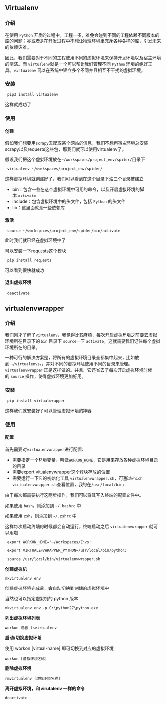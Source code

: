 ## Virtualenv

### 介绍

在使用 `Python` 开发的过程中，工程一多，难免会碰到不同的工程依赖不同版本的库的问题；亦或者是在开发过程中不想让物理环境里充斥各种各样的库，引发未来的依赖灾难。

因此，我们需要对于不同的工程使用不同的虚拟环境来保持开发环境以及宿主环境的清洁。而 `virtualenv`就是一个可以帮助我们管理不同 `Python` 环境的绝好工具。`virtualenv` 可以在系统中建立多个不同并且相互不干扰的虚拟环境。

### 安装

```
 pip3 install virtualenv
```

这样就成功了

### 使用

#### 创建

假如我们想要用`scrapy`去爬取某个网站的信息，我们不想再宿主环境总安装scrapy以及requests这些包，那我们就可以使用virtualenv了。

假设我们把这个虚拟环境放在`~/workspaces/project_env/spider/`目录下

```
 virtualenv ~/workspaces/project_env/spider/
```

这样虚拟环境就创建好了，我们可以看到在这个目录下油三个目录被建立

*   bin：包含一些在这个虚拟环境中可用的命令，以及开启虚拟环境的脚本 `activate`
*   include：包含虚拟环境中的头文件，包括 `Python` 的头文件
*   lib：这里面就是一些依赖库

#### 激活

```
 source ~/workspaces/project_env/spider/bin/activate
```

此时我们就已经在虚拟环境中了

可以安装一下requests这个模块

```
 pip install requests
```

可以看到很快就成功

#### 退出虚拟环境

```
 deactivate
```

## virtualenvwrapper

### 介绍

我们刚才了解了`virtualenv`，我觉得比较麻烦，每次开启虚拟环境之前要去虚拟环境所在目录下的 `bin` 目录下 `source`一下 `activate`，这就需要我们记住每个虚拟环境所在的目录。

一种可行的解决方案是，将所有的虚拟环境目录全都集中起来，比如放到 `~/virtualenvs/`，并对不同的虚拟环境使用不同的目录来管理。`virtualenvwrapper` 正是这样做的。并且，它还省去了每次开启虚拟环境时候的 `source` 操作，使得虚拟环境更加好用。

### 安装

```
 pip install virtualwrapper
```

这样我们就安装好了可以管理虚拟环境的神器

### 使用

#### 配置

首先需要对`virtualenvwrapper`进行配置:

*   需要指定一个环境变量，叫做`WORKON_HOME`，它是用来存放各种虚拟环境目录的目录
*   需要export vitualenvwrapper这个模块存放的位置
*   需要运行一下它的初始化工具 `virtualenvwrapper.sh`，可通过`which virtualenvwrapper.sh`查看位置，我的在`/usr/local/bin/`

由于每次都需要执行这两步操作，我们可以将其写入终端的配置文件中。

如果使用 `bash`，则添加到 `~/.bashrc` 中

如果使用 `zsh`，则添加到 `~/.zshrc` 中

这样每次启动终端的时候都会自动运行，终端启动之后 `virtualenvwrapper` 就可以用啦

```
 export WORKON_HOME='~/Workspaces/Envs'

 export VIRTUALENVWRAPPER_PYTHON=/usr/local/bin/python3

 source /usr/local/bin/virtualenvwrapper.sh
```


**创建虚拟机**

```
mkvirtualenv env
```

创建虚拟环境完成后，会自动切换到创建的虚拟环境中

当然也可以指定虚拟机的 python 版本

```
mkvirtualenv env -p C:\python27\python.exe
```

**列出虚拟环境列表**

```
workon 或者 lsvirtualenv
```

**启动/切换虚拟环境**

使用 workon [virtual-name] 即可切换到对应的虚拟环境

```
workon [虚拟环境名称]
```


**删除虚拟环境**

```
rmvirtualenv [虚拟环境名称]
```

**离开虚拟环境，和 virutalenv 一样的命令**

```
deactivate
```
